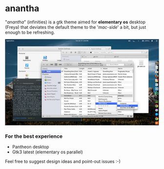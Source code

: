 # anantha

"_anantha_" (infinities) is a gtk theme aimed for **elementary os** desktop (Freya) that deviates the default theme to the '_mac-side_' a bit, but just enough to be refreshing.

![Music, System Settings, Files, Terminal](demo/three.png  "Music, System Settings, Files, Terminal")

### For the best experience

- Pantheon desktop
- Gtk3 latest (elementary os parallel)

Feel free to suggest design ideas and point-out issues :-)
